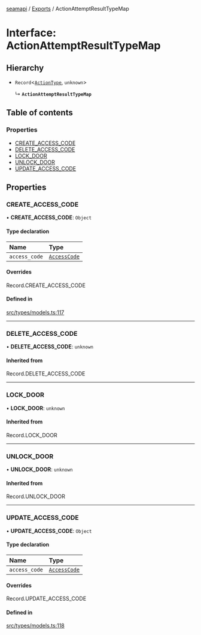 [seamapi](../README.md) / [Exports](../modules.md) / ActionAttemptResultTypeMap

# Interface: ActionAttemptResultTypeMap

## Hierarchy

- `Record`<[`ActionType`](../modules.md#actiontype), `unknown`\>

  ↳ **`ActionAttemptResultTypeMap`**

## Table of contents

### Properties

- [CREATE\_ACCESS\_CODE](ActionAttemptResultTypeMap.md#create_access_code)
- [DELETE\_ACCESS\_CODE](ActionAttemptResultTypeMap.md#delete_access_code)
- [LOCK\_DOOR](ActionAttemptResultTypeMap.md#lock_door)
- [UNLOCK\_DOOR](ActionAttemptResultTypeMap.md#unlock_door)
- [UPDATE\_ACCESS\_CODE](ActionAttemptResultTypeMap.md#update_access_code)

## Properties

### CREATE\_ACCESS\_CODE

• **CREATE\_ACCESS\_CODE**: `Object`

#### Type declaration

| Name | Type |
| :------ | :------ |
| `access_code` | [`AccessCode`](../modules.md#accesscode) |

#### Overrides

Record.CREATE\_ACCESS\_CODE

#### Defined in

[src/types/models.ts:117](https://github.com/seamapi/javascript/blob/main/src/types/models.ts#L117)

___

### DELETE\_ACCESS\_CODE

• **DELETE\_ACCESS\_CODE**: `unknown`

#### Inherited from

Record.DELETE\_ACCESS\_CODE

___

### LOCK\_DOOR

• **LOCK\_DOOR**: `unknown`

#### Inherited from

Record.LOCK\_DOOR

___

### UNLOCK\_DOOR

• **UNLOCK\_DOOR**: `unknown`

#### Inherited from

Record.UNLOCK\_DOOR

___

### UPDATE\_ACCESS\_CODE

• **UPDATE\_ACCESS\_CODE**: `Object`

#### Type declaration

| Name | Type |
| :------ | :------ |
| `access_code` | [`AccessCode`](../modules.md#accesscode) |

#### Overrides

Record.UPDATE\_ACCESS\_CODE

#### Defined in

[src/types/models.ts:118](https://github.com/seamapi/javascript/blob/main/src/types/models.ts#L118)
